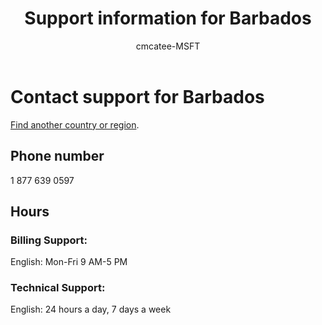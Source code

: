 ﻿---                                
title: Support information for Barbados
author: cmcatee-MSFT
ms.author: cmcatee
manager: mnirkhe
audience: Admin
ms.topic: reference
ms.service: o365-administration
localization_priority: Normal
description: Learn how to contact support for your country or region.
ROBOTS: NOINDEX, NOFOLLOW
---

# Contact support for Barbados

[Find another country or region](../contact-support-for-business-products.md).

## Phone number
1 877 639 0597

## Hours
### Billing Support:

English: Mon-Fri 9 AM-5 PM

### Technical Support:

English: 24 hours a day, 7 days a week